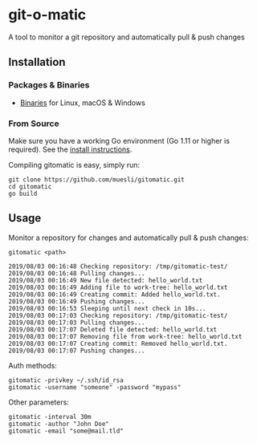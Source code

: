 git-o-matic
===========

A tool to monitor a git repository and automatically pull & push changes

## Installation

### Packages & Binaries

- [Binaries](https://github.com/muesli/gitomatic/releases) for Linux, macOS & Windows

### From Source

Make sure you have a working Go environment (Go 1.11 or higher is required).
See the [install instructions](http://golang.org/doc/install.html).

Compiling gitomatic is easy, simply run:

    git clone https://github.com/muesli/gitomatic.git
    cd gitomatic
    go build

## Usage

Monitor a repository for changes and automatically pull & push changes:

```
gitomatic <path>

2019/08/03 00:16:48 Checking repository: /tmp/gitomatic-test/
2019/08/03 00:16:48 Pulling changes...
2019/08/03 00:16:49 New file detected: hello_world.txt
2019/08/03 00:16:49 Adding file to work-tree: hello_world.txt
2019/08/03 00:16:49 Creating commit: Added hello_world.txt.
2019/08/03 00:16:49 Pushing changes...
2019/08/03 00:16:53 Sleeping until next check in 10s...
2019/08/03 00:17:03 Checking repository: /tmp/gitomatic-test/
2019/08/03 00:17:03 Pulling changes...
2019/08/03 00:17:07 Deleted file detected: hello_world.txt
2019/08/03 00:17:07 Removing file from work-tree: hello_world.txt
2019/08/03 00:17:07 Creating commit: Removed hello_world.txt.
2019/08/03 00:17:07 Pushing changes...
```

Auth methods:

```
gitomatic -privkey ~/.ssh/id_rsa
gitomatic -username "someone" -password "mypass"
```

Other parameters:

```
gitomatic -interval 30m
gitomatic -author "John Doe"
gitomatic -email "some@mail.tld"
```
